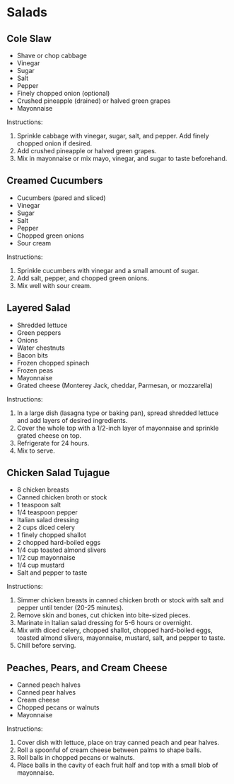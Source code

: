 # Salads

## Cole Slaw

- Shave or chop cabbage
- Vinegar
- Sugar
- Salt
- Pepper
- Finely chopped onion (optional)
- Crushed pineapple (drained) or halved green grapes
- Mayonnaise

Instructions:
1. Sprinkle cabbage with vinegar, sugar, salt, and pepper. Add finely chopped onion if desired.
2. Add crushed pineapple or halved green grapes.
3. Mix in mayonnaise or mix mayo, vinegar, and sugar to taste beforehand.

## Creamed Cucumbers

- Cucumbers (pared and sliced)
- Vinegar
- Sugar
- Salt
- Pepper
- Chopped green onions
- Sour cream

Instructions:
1. Sprinkle cucumbers with vinegar and a small amount of sugar.
2. Add salt, pepper, and chopped green onions.
3. Mix well with sour cream.

## Layered Salad

- Shredded lettuce
- Green peppers
- Onions
- Water chestnuts
- Bacon bits
- Frozen chopped spinach
- Frozen peas
- Mayonnaise
- Grated cheese (Monterey Jack, cheddar, Parmesan, or mozzarella)

Instructions:
1. In a large dish (lasagna type or baking pan), spread shredded lettuce and add layers of desired ingredients.
2. Cover the whole top with a 1/2-inch layer of mayonnaise and sprinkle grated cheese on top.
3. Refrigerate for 24 hours.
4. Mix to serve.

## Chicken Salad Tujague

- 8 chicken breasts
- Canned chicken broth or stock
- 1 teaspoon salt
- 1/4 teaspoon pepper
- Italian salad dressing
- 2 cups diced celery
- 1 finely chopped shallot
- 2 chopped hard-boiled eggs
- 1/4 cup toasted almond slivers
- 1/2 cup mayonnaise
- 1/4 cup mustard
- Salt and pepper to taste

Instructions:
1. Simmer chicken breasts in canned chicken broth or stock with salt and pepper until tender (20-25 minutes).
2. Remove skin and bones, cut chicken into bite-sized pieces.
3. Marinate in Italian salad dressing for 5-6 hours or overnight.
4. Mix with diced celery, chopped shallot, chopped hard-boiled eggs, toasted almond slivers, mayonnaise, mustard, salt, and pepper to taste.
5. Chill before serving.

## Peaches, Pears, and Cream Cheese

- Canned peach halves
- Canned pear halves
- Cream cheese
- Chopped pecans or walnuts
- Mayonnaise

Instructions:
1. Cover dish with lettuce, place on tray canned peach and pear halves.
2. Roll a spoonful of cream cheese between palms to shape balls.
3. Roll balls in chopped pecans or walnuts.
4. Place balls in the cavity of each fruit half and top with a small blob of mayonnaise.
